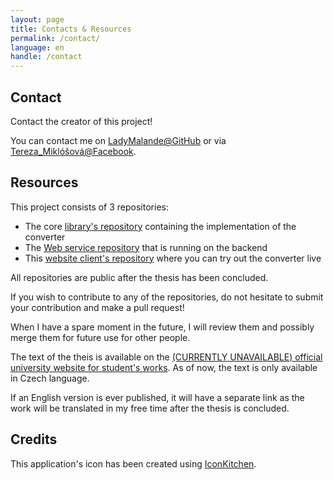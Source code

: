 ```yaml
---
layout: page
title: Contacts & Resources
permalink: /contact/
language: en
handle: /contact
---
```

## Contact
Contact the creator of this project!

You can contact me on 
                <a href="https://github.com/LadyMalande">LadyMalande@GitHub</a> or via 
                <a href="https://www.facebook.com/tereza.miklosova/about">Tereza_Miklóšová@Facebook</a>.

## Resources
This project consists of 3 repositories:
- The core [library's repository](https://github.com/LadyMalande/RDFtoCSV) containing the implementation of the converter
- The [Web service repository](https://github.com/LadyMalande/RDFtoCSVWAPI)  that is running on the backend
- This [website client's repository](https://github.com/LadyMalande/rdf-to-csv.github.io) where you can try out the converter live


All repositories are public after the thesis has been concluded.

If you wish to contribute to any of the repositories, do not hesitate to submit your contribution and make a pull request! 

When I have a spare moment in the future, I will review them and possibly merge them for future use for other people.

The text of the theis is available on the [(CURRENTLY UNAVAILABLE) official university website for student's works](). As of now, the text is only available in Czech language. 

If an English version is ever published, it will have a separate link as the work will be translated in my free time after the thesis is concluded.

## Credits

This application's icon has been created using [IconKitchen](https://icon.kitchen/).
